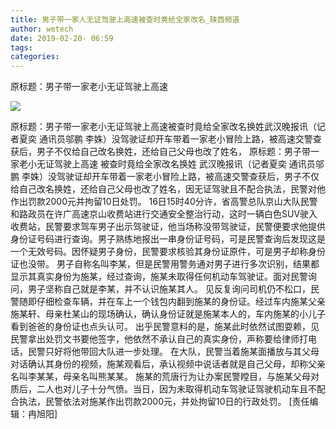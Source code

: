 ```yaml
---
title: 男子带一家人无证驾驶上高速被查时竟给全家改名_陕西频道
author: wetech
date: 2019-02-20- 06:59
tags: 
categories: 
---
```

原标题：男子带一家老小无证驾驶上高速
<!-- more -->
                
<img align="center" border="0" src="http://p2.ifengimg.com/a/2016/0810/204c433878d5cf9size1_w16_h16.png" />
                
            
原标题：男子带一家老小无证驾驶上高速被查时竟给全家改名换姓武汉晚报讯（记者夏奕 通讯员邬鹏 李姝）没驾驶证却开车带着一家老小冒险上路，被高速交警查获后，男子不仅给自己改名换姓，还给自己父母也改了姓名，
原标题：男子带一家老小无证驾驶上高速
被查时竟给全家改名换姓
武汉晚报讯（记者夏奕 通讯员邬鹏 李姝）没驾驶证却开车带着一家老小冒险上路，被高速交警查获后，男子不仅给自己改名换姓，还给自己父母也改了姓名，因无证驾驶且不配合执法，民警对他作出罚款2000元并拘留10日处罚。
16日15时40分许，省高警总队京山大队民警和路政员在许广高速京山收费站进行交通安全整治行动，这时一辆白色SUV驶入收费站，民警要求驾车男子出示驾驶证，他当场称没带驾驶证，民警便要求他提供身份证号码进行查询。男子熟练地报出一串身份证号码，可是民警查询后发现这是一个无效号码。因怀疑男子身份，民警要求核验其身份证原件，可是男子却称身份证也没带。
男子自称名叫李某，但是民警用警务通对男子进行多次识别，结果都显示其真实身份为施某，经过查询，施某未取得任何机动车驾驶证。面对民警询问，男子坚称自己就是李某，并不认识施某其人。
见反复询问司机仍不松口，民警随即仔细检查车辆，并在车上一个钱包内翻到施某的身份证。经过车内施某父亲施某轩、母亲杜某山的现场确认，确认身份证就是施某本人的，车内施某的小儿子看到爸爸的身份证也点头认可。
出乎民警意料的是，施某此时依然试图耍赖，见民警拿出处罚文书要他签字，他依然不承认自己的真实身份，声称要给律师打电话，民警只好将他带回大队进一步处理。
在大队，民警当着施某面播放与其父母对话确认其身份的视频，施某观看后，承认视频中说话者就是自己父母，却称父亲名叫李某某，母亲名叫熊某某。
施某的荒唐行为让办案民警瞠目，与施某父母对质后，二人也对儿子十分气愤。当日，因为未取得机动车驾驶证驾驶机动车且不配合执法，民警依法对施某作出罚款2000元，并处拘留10日的行政处罚。
[责任编辑：冉旭阳]
            
